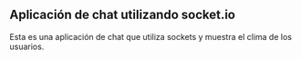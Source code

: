 ## Aplicación de chat utilizando socket.io

Esta es una aplicación de chat que utiliza sockets y muestra el clima de los usuarios.